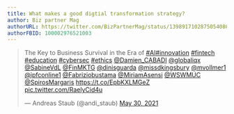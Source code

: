 ```yaml
---
title: What makes a good digtial transformation strategy?
author: Biz partner Mag
authorURL: https://twitter.com/BizPartnerMag/status/1398917102875054086
authorFBID: 100002976521003
---
```


<blockquote class="twitter-tweet"><p lang="en" dir="ltr">The Key to Business Survival in the Era of <a href="https://twitter.com/hashtag/AI?src=hash&amp;ref_src=twsrc%5Etfw">#AI</a><a href="https://twitter.com/hashtag/innovation?src=hash&amp;ref_src=twsrc%5Etfw">#innovation</a> <a href="https://twitter.com/hashtag/fintech?src=hash&amp;ref_src=twsrc%5Etfw">#fintech</a> <a href="https://twitter.com/hashtag/education?src=hash&amp;ref_src=twsrc%5Etfw">#education</a> <a href="https://twitter.com/hashtag/cybersec?src=hash&amp;ref_src=twsrc%5Etfw">#cybersec</a> <a href="https://twitter.com/hashtag/ethics?src=hash&amp;ref_src=twsrc%5Etfw">#ethics</a> <a href="https://twitter.com/Damien_CABADI?ref_src=twsrc%5Etfw">@Damien_CABADI</a> <a href="https://twitter.com/globaliqx?ref_src=twsrc%5Etfw">@globaliqx</a> <a href="https://twitter.com/SabineVdL?ref_src=twsrc%5Etfw">@SabineVdL</a> <a href="https://twitter.com/FinMKTG?ref_src=twsrc%5Etfw">@FinMKTG</a> <a href="https://twitter.com/dinisguarda?ref_src=twsrc%5Etfw">@dinisguarda</a> <a href="https://twitter.com/missdkingsbury?ref_src=twsrc%5Etfw">@missdkingsbury</a> <a href="https://twitter.com/mvollmer1?ref_src=twsrc%5Etfw">@mvollmer1</a> <a href="https://twitter.com/ipfconline1?ref_src=twsrc%5Etfw">@ipfconline1</a> <a href="https://twitter.com/Fabriziobustama?ref_src=twsrc%5Etfw">@Fabriziobustama</a> <a href="https://twitter.com/MiriamAsensi?ref_src=twsrc%5Etfw">@MiriamAsensi</a> <a href="https://twitter.com/WSWMUC?ref_src=twsrc%5Etfw">@WSWMUC</a> <a href="https://twitter.com/SpirosMargaris?ref_src=twsrc%5Etfw">@SpirosMargaris</a> <a href="https://t.co/EpbKXLMGeZ">https://t.co/EpbKXLMGeZ</a> <a href="https://t.co/RaelyCid4u">pic.twitter.com/RaelyCid4u</a></p>&mdash; Andreas Staub (@andi_staub) <a href="https://twitter.com/andi_staub/status/1398860738131906562?ref_src=twsrc%5Etfw">May 30, 2021</a></blockquote> <script async src="https://platform.twitter.com/widgets.js" charset="utf-8"></script>
